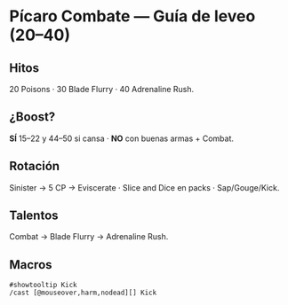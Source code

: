 # Pícaro Combate — Guía de leveo (20–40)

## Hitos
20 Poisons · 30 Blade Flurry · 40 Adrenaline Rush.

## ¿Boost?
**SÍ** 15–22 y 44–50 si cansa · **NO** con buenas armas + Combat.

## Rotación
Sinister → 5 CP → Eviscerate · Slice and Dice en packs · Sap/Gouge/Kick.

## Talentos
Combat → Blade Flurry → Adrenaline Rush.

## Macros
```macro
#showtooltip Kick
/cast [@mouseover,harm,nodead][] Kick
